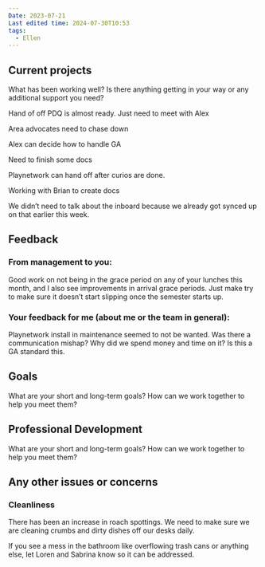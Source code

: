 ```yaml
---
Date: 2023-07-21
Last edited time: 2024-07-30T10:53
tags:
  - Ellen
---
```

## Current projects

What has been working well? Is there anything getting in your way or any additional support you need?

  

Hand of off PDQ is almost ready. Just need to meet with Alex

Area advocates need to chase down

Alex can decide how to handle GA

Need to finish some docs

  

Playnetwork can hand off after curios are done.

Working with Brian to create docs

  

We didn’t need to talk about the inboard because we already got synced up on that earlier this week.

## Feedback

### From management to you:

Good work on not being in the grace period on any of your lunches this month, and I also see improvements in arrival grace periods. Just make try to make sure it doesn’t start slipping once the semester starts up.

### Your feedback for me (about me or the team in general):

Playnetwork install in maintenance seemed to not be wanted. Was there a communication mishap? Why did we spend money and time on it? Is this a GA standard this.

## Goals

What are your short and long-term goals? How can we work together to help you meet them?

  

## Professional Development

What are your short and long-term goals? How can we work together to help you meet them?

  

## Any other issues or concerns

### Cleanliness

There has been an increase in roach spottings. We need to make sure we are cleaning crumbs and dirty dishes off our desks daily.

If you see a mess in the bathroom like overflowing trash cans or anything else, let Loren and Sabrina know so it can be addressed.